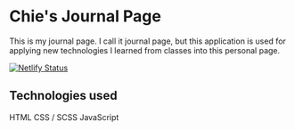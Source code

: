 # Chie's Journal Page
This is my journal page. I call it journal page, but this application is used for applying new technologies I learned from classes into this personal page. 

[![Netlify Status](https://api.netlify.com/api/v1/badges/29bff47f-450c-4d17-9846-bdb0779c856a/deploy-status)](https://app.netlify.com/sites/cs-journal-nss/deploys)

## Technologies used
HTML
CSS / SCSS
JavaScript

